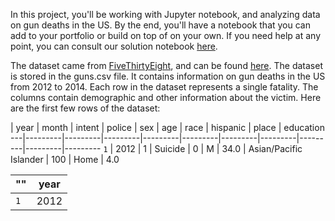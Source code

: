 In this project, you'll be working with Jupyter notebook, and analyzing data on gun deaths in the US. By the end, you'll have a notebook that you can add to your portfolio or build on top of on your own. If you need help at any point, you can consult our solution notebook [here](https://github.com/dataquestio/solutions/blob/master/Mission218Solution.ipynb).

The dataset came from [FiveThirtyEight](https://www.fivethirtyeight.com/), and can be found [here](https://github.com/fivethirtyeight/guns-data). The dataset is stored in the guns.csv file. It contains information on gun deaths in the US from 2012 to 2014. Each row in the dataset represents a single fatality. The columns contain demographic and other information about the victim. Here are the first few rows of the dataset:

 | year | month | intent | police | sex | age | race | hispanic | place | education
---|---------|---------|---------|---------|---------|---------|---------|---------|---------|---------
`1` | 2012 | 1 | Suicide | 0 | M | 34.0 | Asian/Pacific Islander | 100 | Home | 4.0


"" | year
---|---------
`1` | 2012
